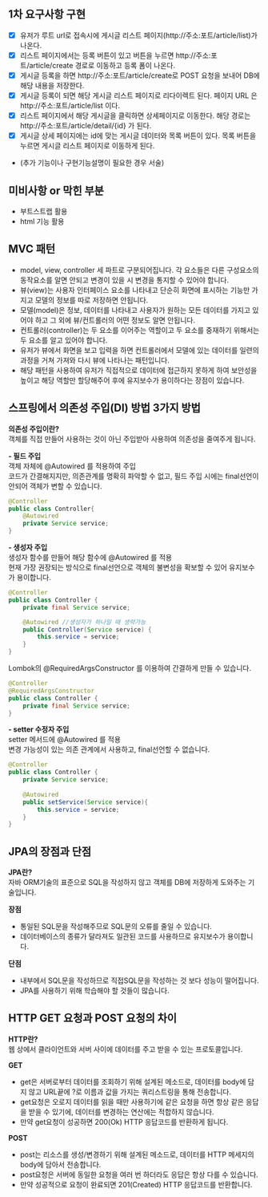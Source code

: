 ## 1차 요구사항 구현
- [x] 유저가 루트 url로 접속시에 게시글 리스트 페이지(http://주소:포트/article/list)가 나온다.
- [x] 리스트 페이지에서는 등록 버튼이 있고 버튼을 누르면 http://주소:포트/article/create 경로로 이동하고 등록 폼이 나온다.
- [x] 게시글 등록을 하면 http://주소:포트/article/create로 POST 요청을 보내어 DB에 해당 내용을 저장한다.
- [x] 게시글 등록이 되면 해당 게시글 리스트 페이지로 리다이렉트 된다. 페이지 URL 은 http://주소:포트/article/list 이다.
- [x] 리스트 페이지에서 해당 게시글을 클릭하면 상세페이지로 이동한다. 해당 경로는 http://주소:포트/article/detail/{id} 가 된다.
- [x] 게시글 상세 페이지에는 id에 맞는 게시글 데이터와 목록 버튼이 있다. 목록 버튼을 누르면 게시글 리스트 페이지로 이동하게 된다.

- (추가 기능이나 구현기능설명이 필요한 경우 서술)

## 미비사항 or 막힌 부분
- 부트스트랩 활용 
- html 기능 활용

## MVC 패턴
- model, view, controller 세 파트로 구분되어집니다. 각 요소들은 다른 구성요소의 동작요소를 알면 안되고 변경이 있을 시 변경을 통지할 수 있어야 합니다.
- 뷰(view)는 사용자 인터페이스 요소를 나타내고 단순히 화면에 표시하는 기능만 가지고 모델의 정보를 따로 저장하면 안됩니다.
- 모델(model)은 정보, 데이터를 나타내고 사용자가 원하는 모든 데이터를 가지고 있어야 하고 그 외에 뷰/컨트롤러의 어떤 정보도 알면 안됩니다.
- 컨트롤러(controller)는 두 요소를 이어주는 역할이고 두 요소를 중재하기 위해서는 두 요소를 알고 있어야 합니다.
- 유저가 뷰에서 화면을 보고 입력을 하면 컨트롤러에서 모델에 있는 데이터를 일련의 과정을 거쳐 가져와 다시 뷰에 나타나는 패턴입니다.
- 해당 패턴을 사용하여 유저가 직접적으로 데이터에 접근하지 못하게 하여 보안성을 높이고 해당 역할만 할당해주어 후에 유지보수가 용이하다는 장점이 있습니다.


## 스프링에서 의존성 주입(DI) 방법 3가지 방법
**의존성 주입이란?<br>**
객체를 직접 만들어 사용하는 것이 아닌 주입받아 사용하여 의존성을 줄여주게 됩니다.<br>

**- 필드 주입<br>**
객체 자체에 @Autowired 를 적용하여 주입<br>
코드가 간결해지지만, 의존관계를 명확히 파악할 수 없고, 필드 주입 시에는 final선언이 안되어 객체가 변할 수 있습니다.
```java
@Controller
public class Controller{
    @Autowired
    private Service service;
}
```
**- 생성자 주입<br>**
생성자 함수를 만들어 해당 함수에 @Autowired 를 적용<br>
현재 가장 권장되는 방식으로 final선언으로 객체의 불변성을 확보할 수 있어 유지보수가 용이합니다. 
```java
@Controller
public class Controller {
    private final Service service;

    @Autowired //생성자가 하나일 때 생략가능
    public Controller(Service service) {
        this.service = service;
    }
}
```
Lombok의 @RequiredArgsConstructor 를 이용하여 간결하게 만들 수 있습니다.
```java
@Controller
@RequiredArgsConstructor
public class Controller {
    private final Service service;
}
```
**- setter 수정자 주입<br>**
setter 메서드에 @Autowired 를 적용<br>
변경 가능성이 있는 의존 관계에서 사용하고, final선언할 수 없습니다.
```java
@Controller
public class Controller {
    private Service service;
    
    @Autowired
    public setService(Service service){
        this.service = service; 
    }
}
```

## JPA의 장점과 단점
**JPA란?<br>** 자바 ORM기술의 표준으로 SQL을 작성하지 않고 객체를 DB에 저장하게 도와주는 기술입니다.<br>

**장점**
- 통일된 SQL문을 작성해주므로 SQL문의 오류를 줄일 수 있습니다.
- 데이터베이스의 종류가 달라져도 일관된 코드를 사용하므로 유지보수가 용이합니다. <br>

**단점**
- 내부에서 SQL문을 작성하므로 직접SQL문을 작성하는 것 보다 성능이 떨어집니다.
- JPA를 사용하기 위해 학습해야 할 것들이 많습니다.
## HTTP GET 요청과 POST 요청의 차이
**HTTP란?<br>** 웹 상에서 클라이언트와 서버 사이에 데이터를 주고 받을 수 있는 프로토콜입니다.

**GET**
- get은 서버로부터 데이터를 조회하기 위해 설계된 메소드로, 데이터를 body에 담지 않고 URL끝에 ?로 이름과 값을 가지는 쿼리스트링을 통해 전송합니다.
- get요청은 오로지 데이터를 읽을 때만 사용하기에 같은 요청을 하면 항상 같은 응답을 받을 수 있기에, 데이터를 변경하는 연산에는 적합하지 않습니다.
- 만약 get요청이 성공하면 200(Ok) HTTP 응답코드를 반환하게 됩니다.

**POST**
- post는 리소스를 생성/변경하기 위해 설계된 메소드로, 데이터를 HTTP 메세지의 body에 담아서 전송합니다.
- post요청은 서버에 동일한 요청을 여러 번 하더라도 응답은 항상 다를 수 있습니다.
- 만약 성공적으로 요청이 완료되면 201(Created) HTTP 응답코드를 반환합니다.